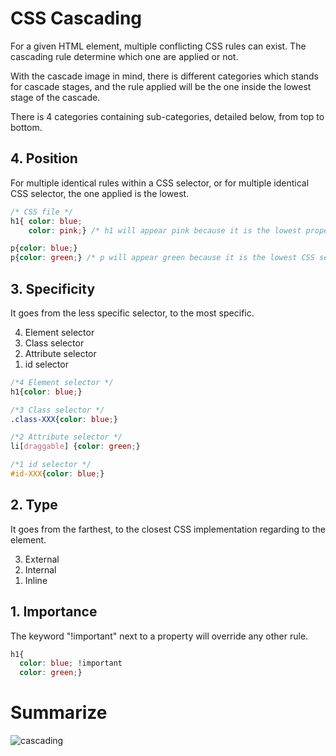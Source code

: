 # CSS Cascading

For a given HTML element, multiple conflicting CSS rules can exist. The cascading rule determine which one are applied or not.

With the cascade image in mind, there is different categories which stands for cascade stages, and the rule applied will be the one inside the lowest stage of the cascade.

There is 4 categories containing sub-categories, detailed below, from top to bottom.

## 4. Position

For multiple identical rules within a CSS selector, or for multiple identical CSS selector, the one applied is the lowest.
```css
/* CSS file */
h1{ color: blue;
    color: pink;} /* h1 will appear pink because it is the lowest property within the selector 'h1' */

p{color: blue;}
p{color: green;} /* p will appear green because it is the lowest CSS selector 'p' */
```
## 3. Specificity
It goes from the less specific selector, to the most specific.

<ol>
    <li value="4">Element selector</li>
    <li value="3">Class selector</li>
    <li value="2">Attribute selector</li>
    <li value="1">id selector</li>
</ol>

```css
/*4 Element selector */
h1{color: blue;}

/*3 Class selector */
.class-XXX{color: blue;}

/*2 Attribute selector */
li[draggable] {color: green;}

/*1 id selector */
#id-XXX{color: blue;}
```
## 2. Type
It goes from the farthest, to the closest CSS implementation regarding to the element.
<ol>
    <li value="3">External</li>
    <li value="2">Internal</li>
    <li value="1">Inline</li>
</ol>

## 1. Importance
The keyword "!important" next to a property will override any other rule.

```css
h1{
  color: blue; !important
  color: green;}
```

# Summarize
![cascading](../assets/images/css_cascading.png)
